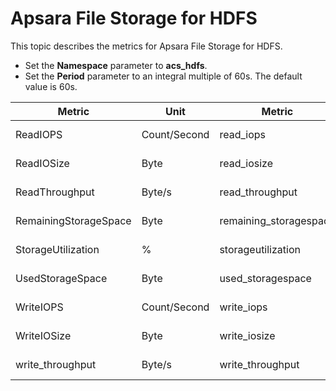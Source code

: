 # Apsara File Storage for HDFS

This topic describes the metrics for Apsara File Storage for HDFS.

-   Set the **Namespace** parameter to **acs\_hdfs**.
-   Set the **Period** parameter to an integral multiple of 60s. The default value is 60s.

|Metric|Unit|Metric|Dimensions|Statistics|
|------|----|------|----------|----------|
|ReadIOPS|Count/Second|read\_iops|userId and instanceId|Average|
|ReadIOSize|Byte|read\_iosize|userId and instanceId|Average|
|ReadThroughput|Byte/s|read\_throughput|userId and instanceId|Average|
|RemainingStorageSpace|Byte|remaining\_storagespace|userId and instanceId|Average|
|StorageUtilization|%|storageutilization|userId and instanceId|Average|
|UsedStorageSpace|Byte|used\_storagespace|userId and instanceId|Average|
|WriteIOPS|Count/Second|write\_iops|userId and instanceId|Average|
|WriteIOSize|Byte|write\_iosize|userId and instanceId|Average|
|write\_throughput|Byte/s|write\_throughput|userId and instanceId|Average|

